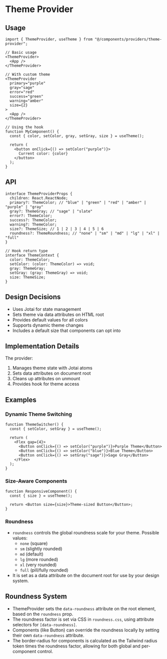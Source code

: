 # Theme Provider

## Usage

```tsx
import { ThemeProvider, useTheme } from "@/components/providers/theme-provider";

// Basic usage
<ThemeProvider>
  <App />
</ThemeProvider>

// With custom theme
<ThemeProvider
  primary="purple"
  gray="sage"
  error="red"
  success="green"
  warning="amber"
  size={2}
>
  <App />
</ThemeProvider>

// Using the hook
function MyComponent() {
  const { color, setColor, gray, setGray, size } = useTheme();

  return (
    <button onClick={() => setColor("purple")}>
      Current color: {color}
    </button>
  );
}
```

## API

```tsx
interface ThemeProviderProps {
  children: React.ReactNode;
  primary?: ThemeColor; // "blue" | "green" | "red" | "amber" | "purple" | "gray"
  gray?: ThemeGray; // "sage" | "slate"
  error?: ThemeColor;
  success?: ThemeColor;
  warning?: ThemeColor;
  size?: ThemeSize; // 1 | 2 | 3 | 4 | 5 | 6
  roundness?: ThemeRoundness; // "none" | "sm" | "md" | "lg" | "xl" | "full"
}

// Hook return type
interface ThemeContext {
  color: ThemeColor;
  setColor: (color: ThemeColor) => void;
  gray: ThemeGray;
  setGray: (gray: ThemeGray) => void;
  size: ThemeSize;
}
```

## Design Decisions

- Uses Jotai for state management
- Sets theme via data attributes on HTML root
- Provides default values for all colors
- Supports dynamic theme changes
- Includes a default size that components can opt into

## Implementation Details

The provider:

1. Manages theme state with Jotai atoms
2. Sets data attributes on document root
3. Cleans up attributes on unmount
4. Provides hook for theme access

## Examples

### Dynamic Theme Switching

```tsx
function ThemeSwitcher() {
  const { setColor, setGray } = useTheme();

  return (
    <Flex gap={4}>
      <Button onClick={() => setColor("purple")}>Purple Theme</Button>
      <Button onClick={() => setColor("blue")}>Blue Theme</Button>
      <Button onClick={() => setGray("sage")}>Sage Gray</Button>
    </Flex>
  );
}
```

### Size-Aware Components

```tsx
function ResponsiveComponent() {
  const { size } = useTheme();

  return <Button size={size}>Theme-sized Button</Button>;
}
```

### Roundness

- `roundness` controls the global roundness scale for your theme. Possible values:
  - `none` (square)
  - `sm` (slightly rounded)
  - `md` (default)
  - `lg` (more rounded)
  - `xl` (very rounded)
  - `full` (pill/fully rounded)
- It is set as a data attribute on the document root for use by your design system.

## Roundness System

- ThemeProvider sets the `data-roundness` attribute on the root element, based on the `roundness` prop.
- The roundness factor is set via CSS in `roundness.css`, using attribute selectors for `[data-roundness]`.
- Components (like Button) can override the roundness locally by setting their own `data-roundness` attribute.
- The border-radius for components is calculated as the Tailwind radius token times the roundness factor, allowing for both global and per-component control.
